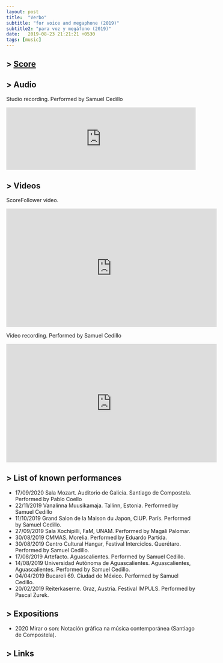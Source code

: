 ```yaml
---
layout: post
title:  "Verbo"
subtitle: "for voice and megaphone (2019)"
subtitle2: "para voz y megáfono (2019)"
date:   2019-08-23 21:21:21 +0530
tags: [music]
---
```



## \> [Score](/assets/scores/verbo.pdf)

## \> Audio
Studio recording. Performed by Samuel Cedillo
<iframe width="100%" height="166" scrolling="no" frameborder="no" allow="autoplay" src="https://w.soundcloud.com/player/?url=https%3A//api.soundcloud.com/tracks/734031070&color=%23ff5500&auto_play=false&hide_related=false&show_comments=true&show_user=true&show_reposts=false&show_teaser=true"></iframe><div style="font-size: 10px; color: #cccccc;line-break: anywhere;word-break: normal;overflow: hidden;white-space: nowrap;text-overflow: ellipsis; font-family: Interstate,Lucida Grande,Lucida Sans Unicode,Lucida Sans,Garuda,Verdana,Tahoma,sans-serif;font-weight: 100;"></div>

## \> Videos
ScoreFollower video.
<iframe width="560" height="315" src="https://www.youtube.com/embed/5HzDd_R802I?si=CkItL9uFTcMtdNXy" title="YouTube video player" frameborder="0" allow="accelerometer; autoplay; clipboard-write; encrypted-media; gyroscope; picture-in-picture; web-share" referrerpolicy="strict-origin-when-cross-origin" allowfullscreen></iframe>

Video recording. Performed by Samuel Cedillo
<iframe width="560" height="315" src="https://www.youtube.com/embed/yjPtBoW7p2I?si=flwrbKZj02L640Hb" title="YouTube video player" frameborder="0" allow="accelerometer; autoplay; clipboard-write; encrypted-media; gyroscope; picture-in-picture; web-share" referrerpolicy="strict-origin-when-cross-origin" allowfullscreen></iframe>

## \> List of known performances
* 17/09/2020 Sala Mozart. Auditorio de Galicia. Santiago de Compostela. Performed by Pablo Coello
* 22/11/2019 Vanalinna Muusikamaja. Tallinn, Estonia. Performed by Samuel Cedillo
* 11/10/2019 Grand Salon de la Maison du Japon, CIUP. París. Performed by Samuel Cedillo.
* 27/09/2019 Sala Xochipilli, FaM, UNAM. Performed by Magali Palomar.
* 30/08/2019 CMMAS. Morelia. Performed by Eduardo Partida.
* 30/08/2019 Centro Cultural Hangar, Festival Interciclos. Querétaro. Performed by Samuel Cedillo.
* 17/08/2019 Artefacto. Aguascalientes. Performed by Samuel Cedillo.
* 14/08/2019 Universidad Autónoma de Aguascalientes. Aguascalientes, Aguascalientes. Performed by Samuel Cedillo.
* 04/04/2019 Bucareli 69. Ciudad de México. Performed by Samuel Cedillo.
* 20/02/2019 Reiterkaserne. Graz, Austria. Festival IMPULS. Performed by Pascal Zurek.

## \> Expositions
* 2020 Mirar o son: Notación gráfica na música contemporánea (Santiago de Compostela).

## \> Links

